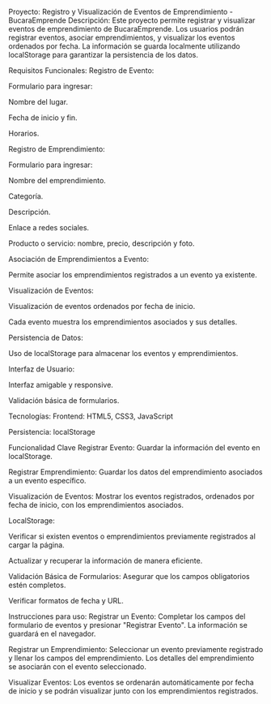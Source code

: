 Proyecto: Registro y Visualización de Eventos de Emprendimiento - BucaraEmprende
Descripción:
Este proyecto permite registrar y visualizar eventos de emprendimiento de BucaraEmprende. Los usuarios podrán registrar eventos, asociar emprendimientos, y visualizar los eventos ordenados por fecha. La información se guarda localmente utilizando localStorage para garantizar la persistencia de los datos.

Requisitos Funcionales:
Registro de Evento:

Formulario para ingresar:

Nombre del lugar.

Fecha de inicio y fin.

Horarios.

Registro de Emprendimiento:

Formulario para ingresar:

Nombre del emprendimiento.

Categoría.

Descripción.

Enlace a redes sociales.

Producto o servicio: nombre, precio, descripción y foto.

Asociación de Emprendimientos a Evento:

Permite asociar los emprendimientos registrados a un evento ya existente.

Visualización de Eventos:

Visualización de eventos ordenados por fecha de inicio.

Cada evento muestra los emprendimientos asociados y sus detalles.

Persistencia de Datos:

Uso de localStorage para almacenar los eventos y emprendimientos.

Interfaz de Usuario:

Interfaz amigable y responsive.

Validación básica de formularios.

Tecnologías:
Frontend: HTML5, CSS3, JavaScript

Persistencia: localStorage

Funcionalidad Clave
Registrar Evento:
Guardar la información del evento en localStorage.

Registrar Emprendimiento:
Guardar los datos del emprendimiento asociados a un evento específico.

Visualización de Eventos:
Mostrar los eventos registrados, ordenados por fecha de inicio, con los emprendimientos asociados.

LocalStorage:

Verificar si existen eventos o emprendimientos previamente registrados al cargar la página.

Actualizar y recuperar la información de manera eficiente.

Validación Básica de Formularios:
Asegurar que los campos obligatorios estén completos.

Verificar formatos de fecha y URL.

Instrucciones para uso:
Registrar un Evento:
Completar los campos del formulario de eventos y presionar "Registrar Evento". La información se guardará en el navegador.

Registrar un Emprendimiento:
Seleccionar un evento previamente registrado y llenar los campos del emprendimiento. Los detalles del emprendimiento se asociarán con el evento seleccionado.

Visualizar Eventos:
Los eventos se ordenarán automáticamente por fecha de inicio y se podrán visualizar junto con los emprendimientos registrados.

